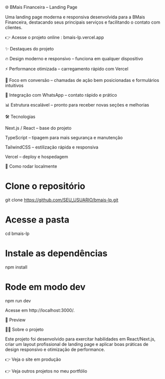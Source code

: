 🌐 BMais Financeira – Landing Page

Uma landing page moderna e responsiva desenvolvida para a BMais Financeira, destacando seus principais serviços e facilitando o contato com clientes.

👉 Acesse o projeto online : bmais-lp.vercel.app

✨ Destaques do projeto

🔥 Design moderno e responsivo – funciona em qualquer dispositivo

⚡ Performance otimizada – carregamento rápido com Vercel

🎯 Foco em conversão – chamadas de ação bem posicionadas e formulários intuitivos

💬 Integração com WhatsApp – contato rápido e prático

📊 Estrutura escalável – pronto para receber novas seções e melhorias

🛠 Tecnologias

Next.js / React – base do projeto

TypeScript – tipagem para mais segurança e manutenção

TailwindCSS – estilização rápida e responsiva

Vercel – deploy e hospedagem

🚀 Como rodar localmente
# Clone o repositório
git clone https://github.com/SEU_USUARIO/bmais-lp.git

# Acesse a pasta
cd bmais-lp

# Instale as dependências
npm install

# Rode em modo dev
npm run dev


Acesse em http://localhost:3000/.

📸 Preview

👨‍💻 Sobre o projeto

Este projeto foi desenvolvido para exercitar habilidades em React/Next.js, criar um layout profissional de landing page e aplicar boas práticas de design responsivo e otimização de performance.

👉 Veja o site em produção

👉 Veja outros projetos no meu portfólio
